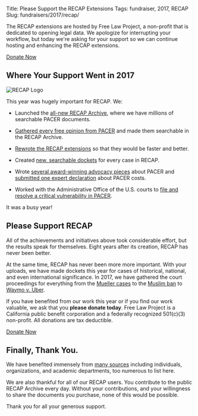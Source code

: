 Title: Please Support the RECAP Extensions
Tags: fundraiser, 2017, RECAP
Slug: fundraisers/2017/recap/


<div class="row">
    <div class="col-xs-12 col-sm-8 col-md-9">
        <p class="lead">The RECAP extensions are hosted by Free Law Project, a non-profit that is dedicated to opening legal data. We apologize for interrupting your workflow, but today we're asking for your support so we can continue hosting and enhancing the RECAP extensions.
        </p>
    </div>
    <div class="col-xs-12 col-sm-4 col-md-3">
        <span class="pull-right"><a href="https://www.courtlistener.com/donate/?referrer=2017-big-button-recap" class="btn btn-lg btn-danger">Donate Now</a></span>
    </div>
</div>

## Where Your Support Went in 2017

<div class="right-image">
    <img src="{filename}/images/recap_r-150x150.png"
         alt="RECAP Logo"
         class="img-responsive">
</div>

This year was hugely important for RECAP. We:

 - Launched the [all-new RECAP Archive][ra], where we have millions of searchable PACER documents.
 
 - [Gathered every free opinion from PACER][opinions] and made them searchable in the RECAP Archive.
 
 - [Rewrote the RECAP extensions][recap] so that they would be faster and better.

 - Created [new, searchable dockets][docket] for every case in RECAP.
 
 - Wrote [several award-winning advocacy pieces][lh] about PACER and [submitted one expert declaration][dec] about PACER costs.
 
 - Worked with the Administrative Office of the U.S. courts to [file and resolve a critical vulnerability in PACER][vuln].

It was a busy year!

[dec]: {filename}/pages/pacer-declaration.md
[lh]: {filename}/le-hackie-2016.md
[vuln]: {filename}/pacer-vuln-resolved.md
[ra]: https://www.courtlistener.com/recap/
[opinions]: {filename}/we-have-all-free-pacer.md
[recap]: {filename}/new-recap.md
[docket]: https://twitter.com/courtlistener/status/905872040313241600


## Please Support RECAP

All of the achievements and initiatives above took considerable effort, but the results speak for themselves. Eight years after its creation, RECAP has never been better.

At the same time, RECAP has never been more more important. With your uploads, we have made dockets this year for cases of historical, national, and even international significance. In 2017, we have gathered the court proceedings for everything from the [Mueller cases][m] to the [Muslim ban][muslim] to [Waymo v. Uber][wvu].

If you have benefited from our work this year or if you find our work valuable, we ask that you **please donate today**. Free Law Project is a California public benefit corporation and a federally recognized 501(c)(3) non-profit. All donations are tax deductible. 

<p><a href="https://www.courtlistener.com/donate/?referrer=2017-big-button-recap-2" class="btn btn-lg btn-danger">Donate Now</a></p>

[muslim]: {filename}/pages/featured-cases/airport-cases.md
[wvu]: https://www.courtlistener.com/docket/4609586/waymo-llc-v-uber-technologies-inc/
[m]: {filename}/pages/featured-cases/special-counsel.md


## Finally, Thank You.

We have benefited immensely from [many sources][thanks] including individuals, organizations, and academic departments, too numerous to list here. 

We are also thankful for all of our RECAP users. You contribute to the public RECAP Archive every day. Without your contributions, and your willingness to share the documents you purchase, none of this would be possible.

Thank you for all your generous support.

[thanks]: {filename}/pages/thanks.md

[flynn]: https://www.courtlistener.com/docket/6234142/united-states-v-flynn/
[cfpb]: https://www.courtlistener.com/docket/6230478/english-v-trump/
[kvdhs]: https://www.courtlistener.com/docket/6243429/kaspersky-lab-inc-v-department-of-homeland-security/
[veterans]: https://www.courtlistener.com/docket/4214664/national-veterans-legal-services-program-v-united-states/
[martin]: https://www.courtlistener.com/docket/4325054/united-states-v-shkreli/
[vib]: https://www.courtlistener.com/docket/4508541/np-v-standard-innovation-us-corp/
